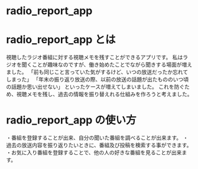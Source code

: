 # radio_report_app

# radio_report_app とは

視聴したラジオ番組に対する視聴メモを残すことができるアプリです。
私はラジオを聞くことが趣味なのですが、働き始めたことでながら聞きする場面が増えました。
「前も同じこと言っていた気がするけど、いつの放送だったか忘れてしまった」
「年末の振り返り放送の際、以前の放送の話題が出たもののいつ頃の話題か思い出せない」
といったケースが増えてしまいました。
これを防ぐため、視聴メモを残し、過去の情報を振り替えれる仕組みを作ろうと考えました。

# radio_report_app の使い方

・番組を登録することが出来、自分の聞いた番組を調べることが出来ます。
・過去の放送内容を振り返りたいときに、番組及び投稿を検索する事ができます。
・お気に入り番組を登録することで、他の人の好きな番組を見ることが出来ます。
